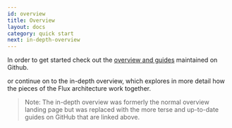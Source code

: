 ```yaml
---
id: overview
title: Overview
layout: docs
category: quick start
next: in-depth-overview
---
```


In order to get started check out the [overview and guides](https://github.com/facebook/flux/tree/master/examples) maintained on Github.

or continue on to the in-depth overview, which explores in more detail how the pieces of the Flux architecture work together.

> Note: The in-depth overview was formerly the normal overview landing page but was replaced with the more terse and up-to-date guides on GitHub that are linked above.
